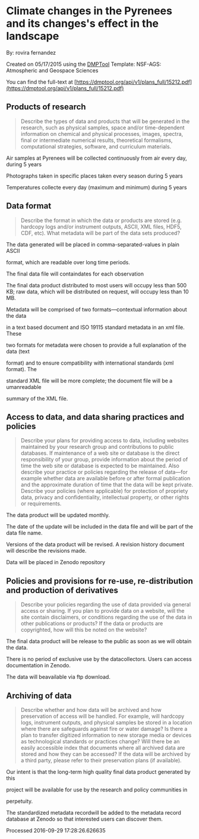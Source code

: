 # Climate changes in the Pyrenees and its changes's effect in the landscape

By: rovira fernandez

Created on 05/17/2015 using the [DMPTool](https://dmp.cdlib.org/) Template: NSF-AGS: Atmospheric and Geospace Sciences

You can find the full-text at [https://dmptool.org/api/v1/plans_full/15212.pdf](https://dmptool.org/api/v1/plans_full/15212.pdf) 

## Products of research

> Describe the types of data and products that will be generated in the research, such as physical samples, space and/or time-dependent information on chemical and physical processes, images, spectra, final or intermediate numerical results, theoretical formalisms, computational strategies, software, and curriculum materials.

Air samples at Pyrenees will be collected continuously from air every day, during 5 years

Photographs taken in specific places taken every season during 5 years

Temperatures collecte every day (maximum and minimum) during 5 years










## Data format

> Describe the format in which the data or products are stored (e.g. hardcopy logs and/or instrument outputs, ASCII, XML files, HDF5, CDF, etc). What metadata will be part of the data sets produced?

The data generated will be placed in comma-separated-values in plain ASCII

format, which are readable over long time periods.

The final data file will containdates for each observation

The final data product distributed to most users will occupy less than 500 KB; raw data, which will be distributed on request, will occupy less than 10 MB.

Metadata will be comprised of two formats&mdash;contextual information about the data

in a text based document and ISO 19115 standard metadata in an xml file. These

two formats for metadata were chosen to provide a full explanation of the data (text

format) and to ensure compatibility with international standards (xml format). The

standard XML file will be more complete; the document file will be a umanreadable

summary of the XML file.




## Access to data, and data sharing practices and policies

> Describe your plans for providing access to data, including websites maintained by your research group and contributions to public databases. If maintenance of a web site or database is the direct responsibility of your group, provide information about the period of time the web site or database is expected to be maintained. Also describe your practice or policies regarding the release of data&#8212;for example whether data are available before or after formal publication and the approximate duration of time that the data will be kept private. Describe your policies (where applicable) for protection of propriety data, privacy and confidentiality, intellectual property, or other rights or requirements.

The data product will be updated monthly.

The date of the update will be included in the data file and will be part of the data file name. 

Versions of the data product will be revised. A revision history document will describe the revisions made.

Data will be placed in Zenodo repository








## Policies and provisions for re-use, re-distribution and production of derivatives

> Describe your policies regarding the use of data provided via general access or sharing. If you plan to provide data on a website, will the site contain disclaimers, or conditions regarding the use of the data in other publications or products? If the data or products are copyrighted, how will this be noted on the website?

The final data product will be release to the public as soon as we will obtain the data.

There is no period of exclusive use by the datacollectors. Users can access documentation in Zenodo. 

The data will beavailable via ftp download.






## Archiving of data

> Describe whether and how data will be archived and how preservation of access will be handled. For example, will hardcopy logs, instrument outputs, and physical samples be stored in a location where there are safeguards against fire or water damage? Is there a plan to transfer digitized information to new storage media or devices as technological standards or practices change? Will there be an easily accessible index that documents where all archived data are stored and how they can be accessed? If the data will be archived by a third party, please refer to their preservation plans (if available).

Our intent is that the long-term high quality final data product generated by this

project will be available for use by the research and policy communities in

perpetuity.

The standardized metadata recordwill be added to the metadata record database at Zenodo so that interested users can discover them. 






Processed 2016-09-29 17:28:26.626635
